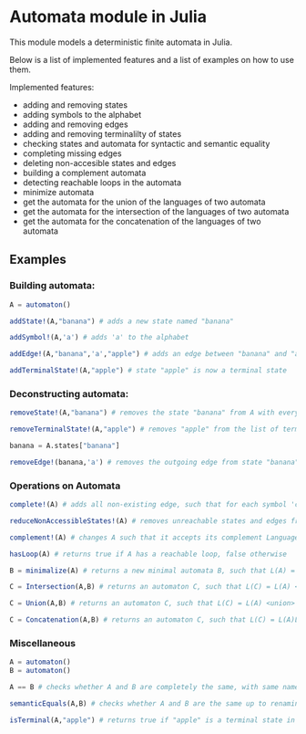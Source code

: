 # Automata module in Julia

This module models a deterministic finite automata in Julia.

Below is a list of implemented features and a list of examples on how to use them.

Implemented features:
- adding and removing states
- adding symbols to the alphabet
- adding and removing edges
- adding and removing terminalilty of states
- checking states and automata for syntactic and semantic equality
- completing missing edges
- deleting non-accesible states and edges
- building a complement automata
- detecting reachable loops in the automata
- minimize automata
- get the automata for the union of the languages of two automata
- get the automata for the intersection of the languages of two automata
- get the automata for the concatenation of the languages of two automata

## Examples

### Building automata:

```julia
A = automaton()

addState!(A,"banana") # adds a new state named "banana"

addSymbol!(A,'a') # adds 'a' to the alphabet

addEdge!(A,"banana",'a',"apple") # adds an edge between "banana" and "apple" labeled by 'a'

addTerminalState!(A,"apple") # state "apple" is now a terminal state

```

### Deconstructing automata:

```julia
removeState!(A,"banana") # removes the state "banana" from A with every edge pointing to it. Can't remove initial states.

removeTerminalState!(A,"apple") # removes "apple" from the list of terminal states. It still exists in the automata but is not terminal anymore.

banana = A.states["banana"]

removeEdge!(banana,'a') # removes the outgoing edge from state "banana" labelled by 'a'
```

### Operations on Automata

```julia
complete!(A) # adds all non-existing edge, such that for each symbol 'c' in the alphabet of A, every state has an edge labelled by 'c'

reduceNonAccessibleStates!(A) # removes unreachable states and edges from A

complement!(A) # changes A such that it accepts its complement Language L^c

hasLoop(A) # returns true if A has a reachable loop, false otherwise

B = minimalize(A) # returns a new minimal automata B, such that L(A) = L(B) and B is minimal with this property.

C = Intersection(A,B) # returns an automaton C, such that L(C) = L(A) <intersected> L(B)

C = Union(A,B) # returns an automaton C, such that L(C) = L(A) <union> L(B)

C = Concatenation(A,B) # returns an automaton C, such that L(C) = L(A)L(B)
```

### Miscellaneous

```julia
A = automaton()
B = automaton()

A == B # checks whether A and B are completely the same, with same named states, edges, alphabets, etc.

semanticEquals(A,B) # checks whether A and B are the same up to renaming the states, i.e. there is an isomorphism f: states(A( -> states(B) between the states, such that if there is an edge between "c" and "d in A using symbol 'x', then there is an edge f(c) to f(d) using 'x' in B.

isTerminal(A,"apple") # returns true if "apple" is a terminal state in A, false otherwise
```